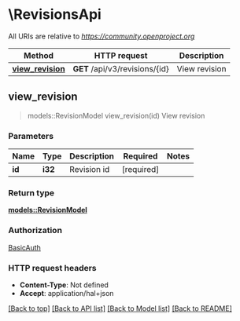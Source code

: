# \RevisionsApi

All URIs are relative to *https://community.openproject.org*

Method | HTTP request | Description
------------- | ------------- | -------------
[**view_revision**](RevisionsApi.md#view_revision) | **GET** /api/v3/revisions/{id} | View revision



## view_revision

> models::RevisionModel view_revision(id)
View revision



### Parameters


Name | Type | Description  | Required | Notes
------------- | ------------- | ------------- | ------------- | -------------
**id** | **i32** | Revision id | [required] |

### Return type

[**models::RevisionModel**](RevisionModel.md)

### Authorization

[BasicAuth](../README.md#BasicAuth)

### HTTP request headers

- **Content-Type**: Not defined
- **Accept**: application/hal+json

[[Back to top]](#) [[Back to API list]](../README.md#documentation-for-api-endpoints) [[Back to Model list]](../README.md#documentation-for-models) [[Back to README]](../README.md)

